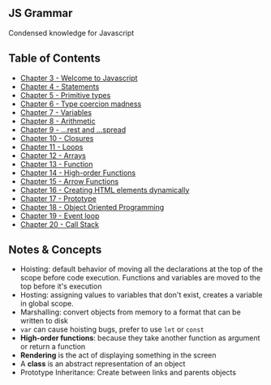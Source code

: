 ## JS Grammar
Condensed knowledge for Javascript

## Table of Contents
- [Chapter 3 - Welcome to Javascript](https://github.com/janvmusic/2020-learning/blob/master/js-grammar/chapter3.md)
- [Chapter 4 - Statements](https://github.com/janvmusic/2020-learning/blob/master/js-grammar/chapter4.md)
- [Chapter 5 - Primitive types](https://github.com/janvmusic/2020-learning/blob/master/js-grammar/chapter5.md)
- [Chapter 6 - Type coercion madness](https://github.com/janvmusic/2020-learning/blob/master/js-grammar/chapter6.md)
- [Chapter 7 - Variables](https://github.com/janvmusic/2020-learning/blob/master/js-grammar/chapter7.md)
- [Chapter 8 - Arithmetic](https://github.com/janvmusic/2020-learning/blob/master/js-grammar/chapter8.md)
- [Chapter 9 - ...rest and ...spread](https://github.com/janvmusic/2020-learning/blob/master/js-grammar/chapter9.md)
- [Chapter 10 - Closures](https://github.com/janvmusic/2020-learning/blob/master/js-grammar/chapter10.md)
- [Chapter 11 - Loops](https://github.com/janvmusic/2020-learning/blob/master/js-grammar/chapter11.md)
- [Chapter 12 - Arrays](https://github.com/janvmusic/2020-learning/blob/master/js-grammar/chapter12.md)
- [Chapter 13 - Function](https://github.com/janvmusic/2020-learning/blob/master/js-grammar/chapter13.md)
- [Chapter 14 - High-order Functions](https://github.com/janvmusic/2020-learning/blob/master/js-grammar/chapter14.md)
- [Chapter 15 - Arrow Functions](https://github.com/janvmusic/2020-learning/blob/master/js-grammar/chapter15.md)
- [Chapter 16 - Creating HTML elements dynamically](https://github.com/janvmusic/2020-learning/blob/master/js-grammar/chapter16.md)
- [Chapter 17 - Prototype](https://github.com/janvmusic/2020-learning/blob/master/js-grammar/chapter17.md)
- [Chapter 18 - Object Oriented Programming](https://github.com/janvmusic/2020-learning/blob/master/js-grammar/chapter18.md)
- [Chapter 19 - Event loop](https://github.com/janvmusic/2020-learning/blob/master/js-grammar/chapter19.md)
- [Chapter 20 - Call Stack](https://github.com/janvmusic/2020-learning/blob/master/js-grammar/chapterr20.md)

## Notes & Concepts
- Hoisting: default behavior of moving all the declarations at the top of the scope before code execution. Functions and variables are moved to the top before it's execution
- Hosting: assigning values to variables that don't exist, creates a variable in global scope.
- Marshalling: convert objects from memory to a format that can be written to disk
- `var` can cause hoisting bugs, prefer to use `let` or `const`
- **High-order functions**: because they take another function as argument or return a function
- **Rendering** is the act of displaying something in the screen
- A **class** is an abstract representation of an object
- Prototype Inheritance: Create between links and parents objects
